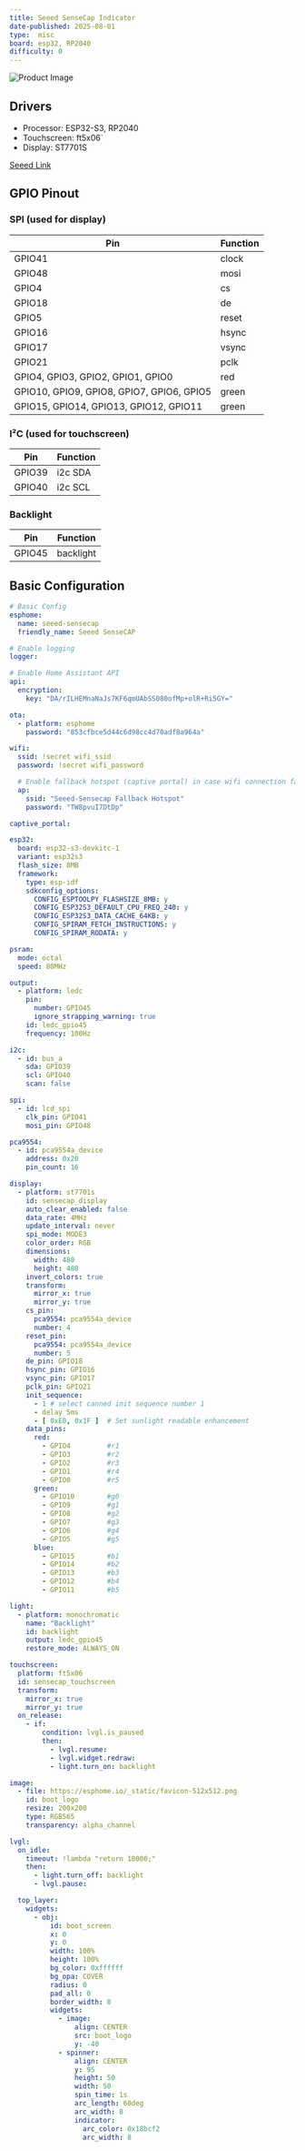 ```yaml
---
title: Seeed SenseCap Indicator
date-published: 2025-08-01
type:  misc
board: esp32, RP2040
difficulty: 0
---
```


![Product Image](seeed-sensecap.jpg "US Version")

## Drivers

* Processor: ESP32-S3, RP2040
* Touchscreen: ft5x06`
* Display: ST7701S

[Seeed Link](https://www.seeedstudio.com/SenseCAP-Indicator-D1-p-5643.html)

## GPIO Pinout

### SPI (used for display)

| Pin    | Function      |
| ------ | ------------- |
| GPIO41 | clock   |
| GPIO48 | mosi    |
| GPIO4 | cs      |
| GPIO18 | de      |
| GPIO5 | reset   |
| GPIO16 | hsync   |
| GPIO17 | vsync   |
| GPIO21 | pclk   |
| GPIO4, GPIO3, GPIO2, GPIO1, GPIO0 | red   |
| GPIO10, GPIO9, GPIO8, GPIO7, GPIO6, GPIO5 | green   |
| GPIO15, GPIO14, GPIO13, GPIO12, GPIO11 | green   |

### I²C (used for touchscreen)

| Pin    | Function      |
| ------ | ------------- |
| GPIO39 | i2c SDA     |
| GPIO40 | i2c SCL     |

### Backlight

| Pin    | Function      |
| ------ | ------------- |
| GPIO45  | backlight   |

## Basic Configuration

```yaml
# Basic Config
esphome:
  name: seeed-sensecap
  friendly_name: Seeed SenseCAP

# Enable logging
logger:

# Enable Home Assistant API
api:
  encryption:
    key: "DA/rILHEMnaNaJs7KF6qmUAbSS080ofMp+olR+Ri5GY="

ota:
  - platform: esphome
    password: "853cfbce5d44c6d98cc4d70adf8a964a"

wifi:
  ssid: !secret wifi_ssid
  password: !secret wifi_password

  # Enable fallback hotspot (captive portal) in case wifi connection fails
  ap:
    ssid: "Seeed-Sensecap Fallback Hotspot"
    password: "TW8pvuI7DtDp"

captive_portal:

esp32:
  board: esp32-s3-devkitc-1
  variant: esp32s3
  flash_size: 8MB
  framework:
    type: esp-idf
    sdkconfig_options:
      CONFIG_ESPTOOLPY_FLASHSIZE_8MB: y
      CONFIG_ESP32S3_DEFAULT_CPU_FREQ_240: y
      CONFIG_ESP32S3_DATA_CACHE_64KB: y
      CONFIG_SPIRAM_FETCH_INSTRUCTIONS: y
      CONFIG_SPIRAM_RODATA: y

psram:
  mode: octal
  speed: 80MHz

output:
  - platform: ledc
    pin:
      number: GPIO45
      ignore_strapping_warning: true
    id: ledc_gpio45
    frequency: 100Hz

i2c:
  - id: bus_a
    sda: GPIO39
    scl: GPIO40
    scan: false

spi:
  - id: lcd_spi
    clk_pin: GPIO41
    mosi_pin: GPIO48

pca9554:
  - id: pca9554a_device
    address: 0x20
    pin_count: 16

display:
  - platform: st7701s
    id: sensecap_display
    auto_clear_enabled: false
    data_rate: 4MHz
    update_interval: never
    spi_mode: MODE3
    color_order: RGB
    dimensions:
      width: 480
      height: 480
    invert_colors: true
    transform:
      mirror_x: true
      mirror_y: true
    cs_pin:
      pca9554: pca9554a_device
      number: 4
    reset_pin:
      pca9554: pca9554a_device
      number: 5
    de_pin: GPIO18
    hsync_pin: GPIO16
    vsync_pin: GPIO17
    pclk_pin: GPIO21
    init_sequence:
      - 1 # select canned init sequence number 1
      - delay 5ms
      - [ 0xE0, 0x1F ]  # Set sunlight readable enhancement
    data_pins:
      red:
        - GPIO4         #r1
        - GPIO3         #r2
        - GPIO2         #r3
        - GPIO1         #r4
        - GPIO0         #r5
      green:
        - GPIO10        #g0
        - GPIO9         #g1
        - GPIO8         #g2
        - GPIO7         #g3
        - GPIO6         #g4
        - GPIO5         #g5
      blue:
        - GPIO15        #b1
        - GPIO14        #b2
        - GPIO13        #b3
        - GPIO12        #b4
        - GPIO11        #b5

light:
  - platform: monochromatic
    name: "Backlight"
    id: backlight
    output: ledc_gpio45
    restore_mode: ALWAYS_ON

touchscreen:
  platform: ft5x06
  id: sensecap_touchscreen
  transform:
    mirror_x: true
    mirror_y: true
  on_release:
    - if:
        condition: lvgl.is_paused
        then:
          - lvgl.resume:
          - lvgl.widget.redraw:
          - light.turn_on: backlight

image:
  - file: https://esphome.io/_static/favicon-512x512.png
    id: boot_logo
    resize: 200x200
    type: RGB565
    transparency: alpha_channel

lvgl:
  on_idle:
    timeout: !lambda "return 10000;"
    then:
      - light.turn_off: backlight
      - lvgl.pause:

  top_layer: 
    widgets:   
      - obj:
          id: boot_screen
          x: 0
          y: 0
          width: 100%
          height: 100%
          bg_color: 0xffffff
          bg_opa: COVER
          radius: 0
          pad_all: 0
          border_width: 0
          widgets:
            - image:
                align: CENTER
                src: boot_logo
                y: -40
            - spinner:
                align: CENTER
                y: 95
                height: 50
                width: 50
                spin_time: 1s
                arc_length: 60deg
                arc_width: 8
                indicator:
                  arc_color: 0x18bcf2
                  arc_width: 8
```